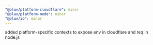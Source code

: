 ```yaml
---
"@pluv/platform-cloudflare": minor
"@pluv/platform-node": minor
"@pluv/io": minor
---
```


added platform-specific contexts to expose env in cloudflare and req in node.js
